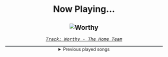 <div align="center"> 
<h1>Now Playing...</h1>

![Worthy](https://i.scdn.co/image/ab67616d00001e026ee3fd4fbb598448e144cf4f)
--
_<samp><a href="https://open.spotify.com/track/6UcydD46iXzyCpoJYeM8tG">Track: Worthy - The Home Team</a></samp>_

<div style="border: 1px #4B5054 solid"></div>
<details>
  <summary>
    Previous played songs
  </summary>
  <table>
    <thead>
      <tr>
        <th>
          Artist
        </th>
        <th>
          Song
        </th>
        <th>
          Link
        </th>
      </tr>
    </thead>
    <tbody>
      <tr><td>The Home Team</td><td>Worthy</td><td><a href="https://open.spotify.com/track/6UcydD46iXzyCpoJYeM8tG">https://open.spotify.com/track/6UcydD46iXzyCpoJYeM8tG</a></td></tr><tr><td>Not Enough Space</td><td>Solace In Silence</td><td><a href="https://open.spotify.com/track/1iNd5skpvdK1WcObSdKwIt">https://open.spotify.com/track/1iNd5skpvdK1WcObSdKwIt</a></td></tr><tr><td>Born Of Osiris</td><td>Dark Fable</td><td><a href="https://open.spotify.com/track/1etx1l6X7ykSyVpNYhnbTo">https://open.spotify.com/track/1etx1l6X7ykSyVpNYhnbTo</a></td></tr><tr><td>Upon A Burning Body</td><td>Daywalker</td><td><a href="https://open.spotify.com/track/1BtTM4n0yrGbT1RuImsuGE">https://open.spotify.com/track/1BtTM4n0yrGbT1RuImsuGE</a></td></tr><tr><td>Born Of Osiris</td><td>Seppuku</td><td><a href="https://open.spotify.com/track/53JKr9Y4JAqvgW7wiSndZk">https://open.spotify.com/track/53JKr9Y4JAqvgW7wiSndZk</a></td></tr><tr><td>Not Enough Space</td><td>Solace In Silence</td><td><a href="https://open.spotify.com/track/1iNd5skpvdK1WcObSdKwIt">https://open.spotify.com/track/1iNd5skpvdK1WcObSdKwIt</a></td></tr><tr><td>Atreyu</td><td>This Flesh a Tomb</td><td><a href="https://open.spotify.com/track/4ob9zYEbMn8aG2xxaVK0hD">https://open.spotify.com/track/4ob9zYEbMn8aG2xxaVK0hD</a></td></tr><tr><td>Atreyu</td><td>You Eclipsed by Me</td><td><a href="https://open.spotify.com/track/2U44srpI6p9sEzbmH4lwXG">https://open.spotify.com/track/2U44srpI6p9sEzbmH4lwXG</a></td></tr><tr><td>New Medicine</td><td>Personal</td><td><a href="https://open.spotify.com/track/2hmFP97WwClULUq3RJUBIq">https://open.spotify.com/track/2hmFP97WwClULUq3RJUBIq</a></td></tr><tr><td>Lord Of The Lost</td><td>Ghosts</td><td><a href="https://open.spotify.com/track/3myXA6jZlVpFUpXzEJA3VB">https://open.spotify.com/track/3myXA6jZlVpFUpXzEJA3VB</a></td></tr><tr><td>Not Enough Space</td><td>Devil Left Me On Read</td><td><a href="https://open.spotify.com/track/3NPRxYvmN6Dw9ppTvzdJKM">https://open.spotify.com/track/3NPRxYvmN6Dw9ppTvzdJKM</a></td></tr><tr><td>Atreyu</td><td>Corseting</td><td><a href="https://open.spotify.com/track/5dj5UaPYIVJxRkvcHWhSZX">https://open.spotify.com/track/5dj5UaPYIVJxRkvcHWhSZX</a></td></tr><tr><td>Not Enough Space</td><td>Primitive</td><td><a href="https://open.spotify.com/track/64qU5aLzbMc3VytDD1dgc2">https://open.spotify.com/track/64qU5aLzbMc3VytDD1dgc2</a></td></tr><tr><td>We Came As Romans</td><td>no rest for the dreamer</td><td><a href="https://open.spotify.com/track/0p1nwTGv35sIneHIBk4gCE">https://open.spotify.com/track/0p1nwTGv35sIneHIBk4gCE</a></td></tr><tr><td>I Prevail</td><td>Rain</td><td><a href="https://open.spotify.com/track/3cbBEGn5f65b1YCI28Oixn">https://open.spotify.com/track/3cbBEGn5f65b1YCI28Oixn</a></td></tr><tr><td>I See Stars</td><td>D4MAGE DONE</td><td><a href="https://open.spotify.com/track/5MS56eCnhIxfJEqijv6hbt">https://open.spotify.com/track/5MS56eCnhIxfJEqijv6hbt</a></td></tr><tr><td>Three Days Grace</td><td>Mayday</td><td><a href="https://open.spotify.com/track/0ZQAkTuxLv7EcNmd302QjA">https://open.spotify.com/track/0ZQAkTuxLv7EcNmd302QjA</a></td></tr><tr><td>Fit For A King</td><td>Begin The Sacrifice</td><td><a href="https://open.spotify.com/track/1GqiKCsHeGKnDCmp8j86uO">https://open.spotify.com/track/1GqiKCsHeGKnDCmp8j86uO</a></td></tr><tr><td>Colorblind</td><td>Misery Loves Company</td><td><a href="https://open.spotify.com/track/0kl4HdL5xUmvlSn01TnPEB">https://open.spotify.com/track/0kl4HdL5xUmvlSn01TnPEB</a></td></tr><tr><td>Lord Of The Lost</td><td>Light Can Only Shine In The Darkness</td><td><a href="https://open.spotify.com/track/2Qmf8FFj2zKicY86pitOI3">https://open.spotify.com/track/2Qmf8FFj2zKicY86pitOI3</a></td></tr>
    </tbody>
  </table>
</details>

</div>
